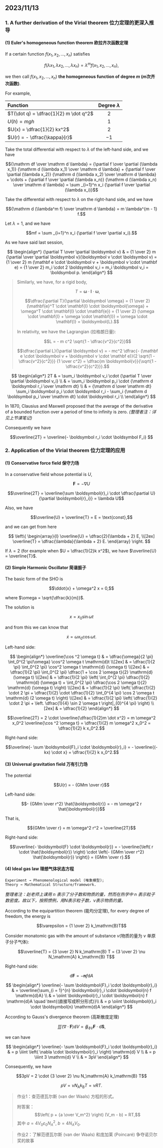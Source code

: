 ## 2023/11/13

### 1. A further derivation of the Virial theorem 位力定理的更深入推导

#### (1) Euler's homogeneous function theorem 欧拉齐次函数定理

If a certain function $f(x_1, x_2, \dots, x_n)$ satisfies

$$f(\lambda x_1, \lambda x_2, \dots, \lambda x_n) = \lambda ^m f(x_1, x_2, \dots, x_n),$$

we then call $f(x_1, x_2, \dots, x_n)$ **the homogeneous function of degree $m$ ($m$次齐次函数)**.

For example, 

| Function | Degree $\lambda$ |
| :------- | :--------------: |
| $T(\dot q) = \dfrac{1}{2} m \dot q^2$ | $2$ | 
| $U(h) = mgh$ | $1$ |
| $U(x) = \dfrac{1}{2} kx^2$ | $2$ |
| $U(r) = - \dfrac{\kappa}{r}$ | $-1$ |

Take the total differential with respect to $\lambda$ of the left-hand side, and we have

$${\mathrm df \over \mathrm d \lambda} = {\partial f \over \partial (\lambda x_1)} {\mathrm d (\lambda x_1) \over \mathrm d \lambda} + {\partial f \over \partial (\lambda x_2)} {\mathrm d (\lambda x_2) \over \mathrm d \lambda} + \cdots + {\partial f \over \partial (\lambda x_n)} {\mathrm d (\lambda x_n) \over \mathrm d \lambda} = \sum _{i=1}^n x_i {\partial f \over \partial (\lambda x_i)}$$

Take the differential with respect to $\lambda$ on the right-hand side, and we have

$${\mathrm d (\lambda^m f) \over \mathrm d \lambda} = m \lambda^{m - 1} f.$$

Let $\lambda = 1$, and we have

$$mf = \sum _{i=1}^n x_i {\partial f \over \partial x_i}.$$

As we have said last session,

$$
\begin{align*}
{\partial T \over \partial \boldsymbol v} & = {1 \over 2} m {\partial \over \partial \boldsymbol v}(\boldsymbol v \cdot \boldsymbol v) = {1 \over 2} m (\mathbf e \cdot \boldsymbol v + \boldsymbol v \cdot \mathbf e) = {1 \over 2} m_i \cdot 2 \boldsymbol v_i =  m_i \boldsymbol v_i = \boldsymbol p.
\end{align*}
$$
>
> Similarly, we have, for a rigid body, 
>
> $$T = \boldsymbol \omega \cdot \mathbf{I} \cdot \boldsymbol \omega,$$
>
> $$\dfrac{\partial T}{\partial \boldsymbol \omega} = {1 \over 2} (\mathbf{e}^T \cdot \mathbf{I} \cdot \boldsymbol{\omega} + \omega^T \cdot \mathbf{I} \cdot \mathbf{e}) = {1 \over 2} (\omega \cdot \mathbf{I} + \omega \cdot \mathbf{I}) = \omega \cdot \mathbf{I}  = \boldsymbol{L}.$$
>
> In relativity, we have the Lagrangian (拉格朗日量):
>
> $$L = - m c^2 \sqrt{1 - \dfrac{v^2}{c^2}}$$
>
> $$\dfrac{\partial L}{\partial \boldsymbol v} = - mc^2 \dfrac{- (\mathbf e \cdot \boldsymbol v + \boldsymbol v \cdot \mathbf e)}{2 \sqrt{1 - \dfrac{v^2}{c^2}}} {1 \over c^2} = \dfrac{m \boldsymbol{v}}{\sqrt{1 - \dfrac{v^2}{c^2}}}.$$

$$
\begin{align*}
2T & = \sum_i \boldsymbol v_i \cdot {\partial T \over \partial \boldsymbol v_i} \\
& = \sum_i \boldsymbol p_i \cdot {\mathrm d \boldsymbol r_i \over \mathrm dt} \\
& = {\mathrm d \over \mathrm dt} \sum_i \boldsymbol p_i \cdot \boldsymbol r_i - \sum_i {\mathrm d \boldsymbol p_i \over \mathrm dt} \cdot \boldsymbol r_i \\
\end{align*}
$$

In 1870, Clausius and Maxwell proposed that the average of the derivative of a bounded function over a period of time to infinity is zero. *(整理者注：详见上节课笔记)*

Consequently we have

$$\overline{2T} = \overline{- \boldsymbol r_i \cdot \boldsymbol F_i} $$

### 2. Application of the Virial theorem 位力定理的应用

#### (1) Conservative force field 保守力场

In a conservative field whose potential is $U$, 

$$\boldsymbol{F} = - \nabla U$$

$$\overline{2T} = \overline{\sum \boldsymbol{r}_i \cdot \dfrac{\partial U}{\partial \boldsymbol{r}_i}} = \lambda U$$

Also, we have

$$\overline{U} + \overline{T} = E = \text{const},$$

and we can get from here

$$
\left\{
\begin{array}{l}
    \overline{U} = \dfrac{2}{\lambda + 2} E, \\[2ex]
    \overline{T} = \dfrac{\lambda}{\lambda + 2} E.
\end{array}
\right.
$$

If $\lambda = 2$ (for example when $U = \dfrac{1}{2}k x^2$), we have $\overline{U} = \overline{T}$.

#### (2) Simple Harmonic Oscillator 简谐振子

The basic form of the SHO is

$$\ddot{x} + \omega^2 x = 0,$$

where $\omega = \sqrt{\dfrac{k}{m}}$.

The solution is

$$x = x_0 \sin \omega t$$

and from this we can know that

$$\dot x = \omega x_0 \cos \omega t.$$

Left-hand side:

$$
\begin{align*}
    \overline{\cos ^2 \omega t} & = \dfrac{\omega}{2 \pi} \int_0^{2 \pi/\omega}  \cos^2 \omega t \mathrm{d}t \\[2ex]
    & = \dfrac{1}{2 \pi} \int_0^{2 \pi} \cos^2 \omega t \mathrm{d} (\omega t) \\[2ex]
    & = \dfrac{1}{2 \pi} \int_0^{2 \pi} \dfrac{1 + \cos 2 \omega t}{2} \mathrm{d} (\omega t) \\[2ex]
    & = \dfrac{1}{2 \pi} \left( \int_0^{2 \pi} \dfrac{1}{2} \mathrm{d} (\omega t) + \int_0^{2 \pi} \dfrac{\cos 2 \omega t}{2} \mathrm{d} (\omega t) \right) \\[2ex]
    & = \dfrac{1}{2 \pi} \left( \dfrac{1}{2} \cdot 2 \pi + \dfrac{1}{2} \cdot \dfrac{1}{2} \int_0^{4 \pi} \cos 2 \omega t \mathrm{d} (2 \omega t) \right) \\[2ex]
    & = \dfrac{1}{2 \pi} \left( \dfrac{1}{2} \cdot 2 \pi + \left. \dfrac{1}{4} \sin 2 \omega t \right|_{0}^{4 \pi} \right) \\[2ex]
    & = \dfrac{1}{2}
\end{align*}
$$

$$\overline{2T} = 2 \cdot \overline{\dfrac{1}{2}m \dot x^2} = m \omega^2 x_0^2 \overline{\cos ^2 \omega t} = \dfrac{1}{2} m \omega^2 x_0^2 = \dfrac{1}{2} k x_0^2.$$

Right-hand side:

$$\overline{- \sum \boldsymbol{F}_i \cdot \boldsymbol{r}_i} = - \overline{(- kx) \cdot x} = \dfrac{1}{2} k x_0^2.$$

#### (3) Universal gravitation field 万有引力场

The potential

$$U(r) = - {GMm \over r}$$

Left-hand side:

$$- {GMm \over r^2} \hat{\boldsymbol{r}} = - m \omega^2 r \hat{\boldsymbol{r}}$$

That is,

$${GMm \over r} = m \omega^2 r^2 = \overline{2T}$$

Right-hand side:

$$\overline{- \boldsymbol{F} \cdot \boldsymbol{r}} = - \overline{\left( r \cdot \hat{\boldsymbol{r}} \right) \cdot \left(- {GMm \over r^2} \hat{\boldsymbol{r}} \right)} = {GMm \over r}.$$

#### (4) Ideal gas law 理想气体状态方程

```
Experiment → Phenomenological model (唯象模型);
Theory → Mathematical Structure/framework.
```

*整理者注：赵老师上课用 $n$ 表示了分子数和物质的量，然而在热学中 $n$ 表示粒子数密度。故以下，按照惯例，用$N$表示粒子数，$\nu$表示物质的量。*

According to the equipartition theorem (能均分定理), for every degree of freedom, the energy is

$$\varepsilon = {1 \over 2} k_\mathrm{B}T$$

Consider monatomic gas with the amount of substance $\nu$(物质的量为 $\nu$ 单原子分子气体):

$$\overline{T} = {3 \over 2} N k_\mathrm{B} T = {3 \over 2} \nu N_\mathrm{A} k_\mathrm{B} T$$

Right-hand side:

$$\mathrm{d} \boldsymbol{F} = - \boldsymbol{n} f \mathrm{d}A$$

$$
\begin{align*}
\overline{- \sum \boldsymbol{F}_i \cdot \boldsymbol{r}_i} & = \overline{\sum_{i = 1}^{n} \boldsymbol{r}_i \cdot \boldsymbol{n} f \mathrm{d}A} \\
& = \oiint \boldsymbol{r}_i \cdot \boldsymbol{n} f \mathrm{d}A \quad \text{(直接写成积分形式)}\\
& = p \oiint \boldsymbol{r}_i \cdot \boldsymbol{n} \mathrm{d}A
\end{align*}
$$

According to Gauss's divergence theorem (高斯散度定理) 

$$\iiint (\nabla \cdot \boldsymbol F) \mathrm dV = \oiint_{\partial V} \boldsymbol F \cdot \mathrm d \boldsymbol S,$$

we can have

$$
\begin{align*}
\overline{- \sum \boldsymbol{F}_i \cdot \boldsymbol{r}_i} & = p \iiint \left( \nabla \cdot \boldsymbol{r}_i \right) \mathrm{d} V \\
& = p \iiint 3 \mathrm{d} V \\
& = 3pV
\end{align*}
$$

Consequently, we have

$$3pV = 2 \cdot {3 \over 2} \nu N_\mathrm{A} k_\mathrm{B} T$$

$$pV = \nu N_\mathrm{A} k_\mathrm{B} T = \nu RT.$$

> 作业1：查范德瓦尔斯 (van der Waals) 方程的形式。
>
> 附答案： $$\left( p + {a \over V_m^2} \right) (V_m - b) = RT,$$ 其中 $a = 4 V_0 \varepsilon_0 N_A^2, \ b = 4N_AV_0.$

> 作业2：了解范德瓦尔斯 (van der Waals) 和庞加莱 (Poincaré) 争夺诺贝尔奖的故事
